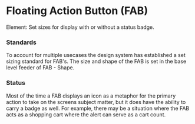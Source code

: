 # Floating Action Button (FAB)

Element: Set sizes for display with or without a status badge.

### Standards

To account for multiple usecases the design system has established a set sizing standard for FAB's.  The size and shape of the FAB is set in the base level feeder of FAB - Shape.

### Status

Most of the time a FAB displays an icon as a metaphor for the primary action to take on the screens subject matter, but it does have the ability to carry a badge as well. For example, there may be a situation where the FAB acts as a shopping cart where the alert can serve as a cart count.
